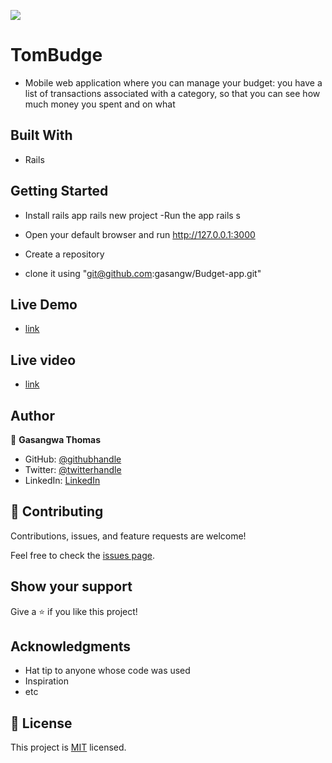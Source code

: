 ![](https://img.shields.io/badge/Microverse-blueviolet)

# TomBudge

- Mobile web application where you can manage your budget: you have a list of transactions associated with a category, so that you can see how much money you spent and on what


## Built With

- Rails

## Getting Started

- Install rails app 
    rails new project
-Run the app
     rails s
- Open your default browser and run
    http://127.0.0.1:3000

- Create a repository
- clone it using "git@github.com:gasangw/Budget-app.git"

## Live Demo

- [link](https://lit-peak-99215.herokuapp.com/)

## Live video

- [link](https://www.loom.com/share/ae71513dd9054d8286056052dd089dea)

## Author

👤 **Gasangwa Thomas**

- GitHub: [@githubhandle](https://github.com/gasangw)
- Twitter: [@twitterhandle](https://twitter.com/ThomasGasangwa)
- LinkedIn: [LinkedIn](https://www.linkedin.com/in/gasangwa-thomas-84197222a/)

## 🤝 Contributing

Contributions, issues, and feature requests are welcome!

Feel free to check the [issues page](https://github.com/gasangw/Budget-app/issues).

## Show your support

Give a ⭐️ if you like this project!

## Acknowledgments

- Hat tip to anyone whose code was used
- Inspiration
- etc

## 📝 License
This project is [MIT](https://creativecommons.org/licenses/by-nc/4.0/) licensed.
